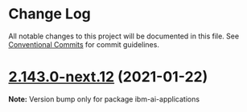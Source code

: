 # Change Log

All notable changes to this project will be documented in this file.
See [Conventional Commits](https://conventionalcommits.org) for commit guidelines.

# [2.143.0-next.12](https://github.com/carbon-design-system/carbon-addons-iot-react/compare/v2.143.0-next.11...v2.143.0-next.12) (2021-01-22)

**Note:** Version bump only for package ibm-ai-applications
